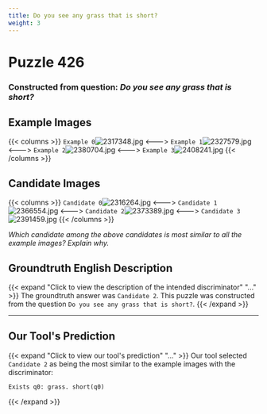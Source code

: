 ```yaml
---
title: Do you see any grass that is short?
weight: 3
---
```


# Puzzle 426
### Constructed from question: _Do you see any grass that is short?_


## Example Images
{{< columns >}}
`Example 0`![2317348.jpg](/gqa_images/2317348.jpg)
<--->
`Example 1`![2327579.jpg](/gqa_images/2327579.jpg)
<--->
`Example 2`![2380704.jpg](/gqa_images/2380704.jpg)
<--->
`Example 3`![2408241.jpg](/gqa_images/2408241.jpg)
{{< /columns >}}

## Candidate Images
{{< columns >}}
`Candidate 0`![2316264.jpg](/gqa_images/2316264.jpg)
<--->
`Candidate 1`![2366554.jpg](/gqa_images/2366554.jpg)
<--->
`Candidate 2`![2373389.jpg](/gqa_images/2373389.jpg)
<--->
`Candidate 3`![2391459.jpg](/gqa_images/2391459.jpg)
{{< /columns >}}

*Which candidate among the above candidates is most similar to all the example images? Explain why.*

## Groundtruth English Description

{{< expand "Click to view the description of the intended discriminator" "..." >}}
The groundtruth answer was `Candidate 2`. This puzzle was constructed from the question `Do you see any grass that is short?`.
{{< /expand >}}

---

## Our Tool's Prediction

{{< expand "Click to view our tool's prediction" "..." >}}
Our tool selected `Candidate 2` as being the most similar to the example images with the discriminator:
```plaintext
Exists q0: grass. short(q0)
```
{{< /expand >}}
